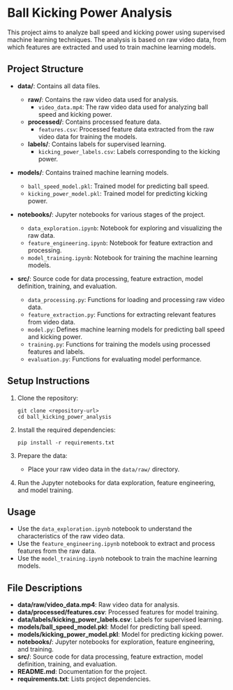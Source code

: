 # Ball Kicking Power Analysis

This project aims to analyze ball speed and kicking power using supervised machine learning techniques. The analysis is based on raw video data, from which features are extracted and used to train machine learning models.

## Project Structure

- **data/**: Contains all data files.
  - **raw/**: Contains the raw video data used for analysis.
    - `video_data.mp4`: The raw video data used for analyzing ball speed and kicking power.
  - **processed/**: Contains processed feature data.
    - `features.csv`: Processed feature data extracted from the raw video data for training the models.
  - **labels/**: Contains labels for supervised learning.
    - `kicking_power_labels.csv`: Labels corresponding to the kicking power.

- **models/**: Contains trained machine learning models.
  - `ball_speed_model.pkl`: Trained model for predicting ball speed.
  - `kicking_power_model.pkl`: Trained model for predicting kicking power.

- **notebooks/**: Jupyter notebooks for various stages of the project.
  - `data_exploration.ipynb`: Notebook for exploring and visualizing the raw data.
  - `feature_engineering.ipynb`: Notebook for feature extraction and processing.
  - `model_training.ipynb`: Notebook for training the machine learning models.

- **src/**: Source code for data processing, feature extraction, model definition, training, and evaluation.
  - `data_processing.py`: Functions for loading and processing raw video data.
  - `feature_extraction.py`: Functions for extracting relevant features from video data.
  - `model.py`: Defines machine learning models for predicting ball speed and kicking power.
  - `training.py`: Functions for training the models using processed features and labels.
  - `evaluation.py`: Functions for evaluating model performance.

## Setup Instructions

1. Clone the repository:
   ```
   git clone <repository-url>
   cd ball_kicking_power_analysis
   ```

2. Install the required dependencies:
   ```
   pip install -r requirements.txt
   ```

3. Prepare the data:
   - Place your raw video data in the `data/raw/` directory.

4. Run the Jupyter notebooks for data exploration, feature engineering, and model training.

## Usage

- Use the `data_exploration.ipynb` notebook to understand the characteristics of the raw video data.
- Use the `feature_engineering.ipynb` notebook to extract and process features from the raw data.
- Use the `model_training.ipynb` notebook to train the machine learning models.

## File Descriptions

- **data/raw/video_data.mp4**: Raw video data for analysis.
- **data/processed/features.csv**: Processed features for model training.
- **data/labels/kicking_power_labels.csv**: Labels for supervised learning.
- **models/ball_speed_model.pkl**: Model for predicting ball speed.
- **models/kicking_power_model.pkl**: Model for predicting kicking power.
- **notebooks/**: Jupyter notebooks for exploration, feature engineering, and training.
- **src/**: Source code for data processing, feature extraction, model definition, training, and evaluation.
- **README.md**: Documentation for the project.
- **requirements.txt**: Lists project dependencies.